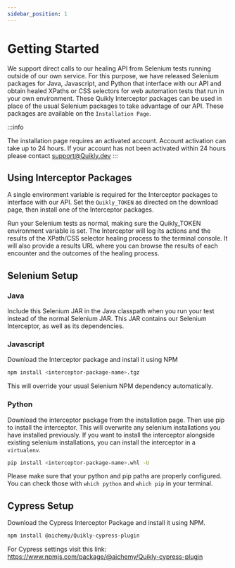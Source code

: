 ```yaml
---
sidebar_position: 1
---
```


# Getting Started

We support direct calls to our healing API from Selenium tests running outside of our own service. For this purpose, we have released Selenium packages for Java, Javascript, and Python that interface with our API and obtain healed XPaths or CSS selectors for web automation tests that run in your own environment. These Quikly Interceptor packages can be used in place of the usual Selenium packages to take advantage of our API. These packages are available on the `Installation Page`.

:::info 

The installation page requires an activated account. Account activation can take up to 24 hours. If your account has not been activated within 24 hours please contact support@Quikly.dev
:::


## Using Interceptor Packages
A single environment variable is required for the Interceptor packages to interface with our API. Set the `Quikly_TOKEN` as directed on the download page, then install one of the Interceptor packages.

Run your Selenium tests as normal, making sure the Quikly_TOKEN environment variable is set. The Interceptor will log its actions and the results of the XPath/CSS selector healing process to the terminal console. It will also provide a results URL where you can browse the results of each encounter and the outcomes of the healing process.

## Selenium Setup
### Java
Include this Selenium JAR in the Java classpath when you run your test instead of the normal Selenium JAR. This JAR contains our Selenium Interceptor, as well as its dependencies.

### Javascript
Download the Interceptor package and install it using NPM
```bash
npm install <interceptor-package-name>.tgz
```
This will override your usual Selenium NPM dependency automatically.

### Python
Download the interceptor package from the installation page. Then use pip to install the interceptor. This will overwrite any selenium installations you have installed previously. If you want to install the interceptor alongside existing selenium installations, you can install the interceptor in a `virtualenv`.
```bash
pip install <interceptor-package-name>.whl -U
```
Please make sure that your python and pip paths are properly configured. You can check those with `which python` and `which pip` in your terminal.

## Cypress Setup
Download the Cypress Interceptor Package and install it using NPM.
```bash
npm install @aichemy/Quikly-cypress-plugin
```
For Cypress settings visit this link: https://www.npmjs.com/package/@aichemy/Quikly-cypress-plugin

